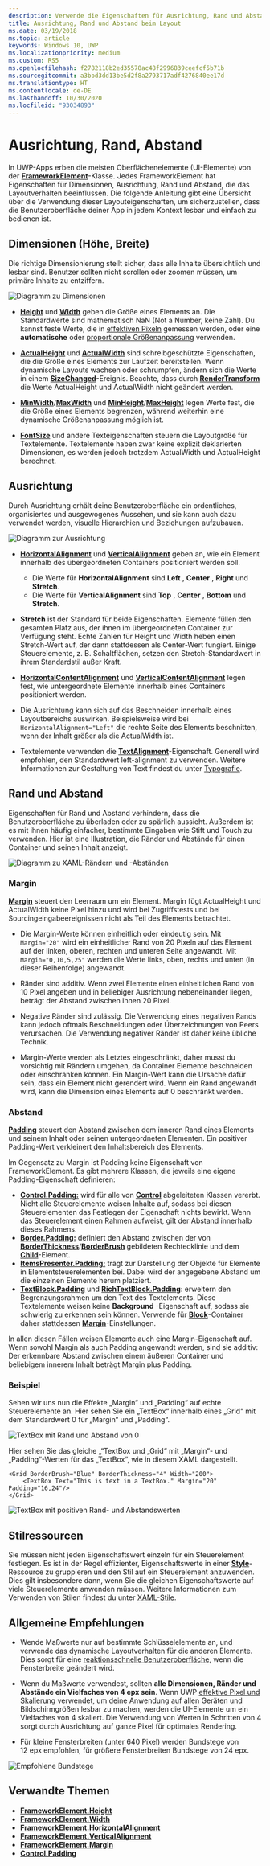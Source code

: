 ```yaml
---
description: Verwende die Eigenschaften für Ausrichtung, Rand und Abstand, um das Layout von Elementen auf einer Seite anzuordnen.
title: Ausrichtung, Rand und Abstand beim Layout
ms.date: 03/19/2018
ms.topic: article
keywords: Windows 10, UWP
ms.localizationpriority: medium
ms.custom: RS5
ms.openlocfilehash: f2782118b2ed35578ac48f2996839ceefcf5b71b
ms.sourcegitcommit: a3bbd3dd13be5d2f8a2793717adf4276840ee17d
ms.translationtype: HT
ms.contentlocale: de-DE
ms.lasthandoff: 10/30/2020
ms.locfileid: "93034893"
---
```

# <a name="alignment-margin-padding"></a>Ausrichtung, Rand, Abstand

In UWP-Apps erben die meisten Oberflächenelemente (UI-Elemente) von der [**FrameworkElement**](/uwp/api/Windows.UI.Xaml.FrameworkElement)-Klasse. Jedes FrameworkElement hat Eigenschaften für Dimensionen, Ausrichtung, Rand und Abstand, die das Layoutverhalten beeinflussen. Die folgende Anleitung gibt eine Übersicht über die Verwendung dieser Layouteigenschaften, um sicherzustellen, dass die Benutzeroberfläche deiner App in jedem Kontext lesbar und einfach zu bedienen ist.

## <a name="dimensions-height-width"></a>Dimensionen (Höhe, Breite)
Die richtige Dimensionierung stellt sicher, dass alle Inhalte übersichtlich und lesbar sind. Benutzer sollten nicht scrollen oder zoomen müssen, um primäre Inhalte zu entziffern.

![Diagramm zu Dimensionen](images/dimensions.svg)

- [**Height**](/uwp/api/windows.ui.xaml.frameworkelement.height) und [**Width**](/uwp/api/windows.ui.xaml.frameworkelement.width) geben die Größe eines Elements an. Die Standardwerte sind mathematisch NaN (Not a Number, keine Zahl). Du kannst feste Werte, die in [effektiven Pixeln](../basics/design-and-ui-intro.md#effective-pixels-and-scaling) gemessen werden, oder eine **automatische** oder [proportionale Größenanpassung](layout-panels.md#grid) verwenden.

- [**ActualHeight**](/uwp/api/windows.ui.xaml.frameworkelement.actualheight) und [**ActualWidth**](/uwp/api/windows.ui.xaml.frameworkelement.actualwidth) sind schreibgeschützte Eigenschaften, die die Größe eines Elements zur Laufzeit bereitstellen. Wenn dynamische Layouts wachsen oder schrumpfen, ändern sich die Werte in einem [**SizeChanged**](/uwp/api/windows.ui.xaml.frameworkelement.sizechanged)-Ereignis. Beachte, dass durch [**RenderTransform**](/uwp/api/windows.ui.xaml.uielement.rendertransform) die Werte ActualHeight und ActualWidth nicht geändert werden.

- [**MinWidth**](/uwp/api/windows.ui.xaml.frameworkelement.minwidth)/[**MaxWidth**](/uwp/api/windows.ui.xaml.frameworkelement.maxwidth) und [**MinHeight**](/uwp/api/windows.ui.xaml.frameworkelement.minheight)/[**MaxHeight**](/uwp/api/windows.ui.xaml.frameworkelement.maxheight) legen Werte fest, die die Größe eines Elements begrenzen, während weiterhin eine dynamische Größenanpassung möglich ist.

- [**FontSize**](/uwp/api/windows.ui.xaml.controls.textblock.fontsize) und andere Texteigenschaften steuern die Layoutgröße für Textelemente. Textelemente haben zwar keine explizit deklarierten Dimensionen, es werden jedoch trotzdem ActualWidth und ActualHeight berechnet. 

## <a name="alignment"></a>Ausrichtung
Durch Ausrichtung erhält deine Benutzeroberfläche ein ordentliches, organisiertes und ausgewogenes Aussehen, und sie kann auch dazu verwendet werden, visuelle Hierarchien und Beziehungen aufzubauen.

![Diagramm zur Ausrichtung](images/alignment.svg)

- [**HorizontalAlignment**](/uwp/api/windows.ui.xaml.frameworkelement.horizontalalignment) und [**VerticalAlignment**](/uwp/api/windows.ui.xaml.frameworkelement.verticalalignment) geben an, wie ein Element innerhalb des übergeordneten Containers positioniert werden soll.
    - Die Werte für **HorizontalAlignment** sind **Left** , **Center** , **Right** und **Stretch**.
    - Die Werte für **VerticalAlignment** sind **Top** , **Center** , **Bottom** und **Stretch**.

- **Stretch** ist der Standard für beide Eigenschaften. Elemente füllen den gesamten Platz aus, der ihnen im übergeordneten Container zur Verfügung steht. Echte Zahlen für Height und Width heben einen Stretch-Wert auf, der dann stattdessen als Center-Wert fungiert. Einige Steuerelemente, z. B. Schaltflächen, setzen den Stretch-Standardwert in ihrem Standardstil außer Kraft.

- [**HorizontalContentAlignment**](/uwp/api/windows.ui.xaml.controls.control.horizontalcontentalignment) und [**VerticalContentAlignment**](/uwp/api/windows.ui.xaml.controls.control.verticalcontentalignment) legen fest, wie untergeordnete Elemente innerhalb eines Containers positioniert werden.

- Die Ausrichtung kann sich auf das Beschneiden innerhalb eines Layoutbereichs auswirken. Beispielsweise wird bei `HorizontalAlignment="Left"` die rechte Seite des Elements beschnitten, wenn der Inhalt größer als die ActualWidth ist.

- Textelemente verwenden die [**TextAlignment**](/uwp/api/windows.ui.xaml.textalignment)-Eigenschaft. Generell wird empfohlen, den Standardwert left-alignment zu verwenden. Weitere Informationen zur Gestaltung von Text findest du unter [Typografie](../style/typography.md).

## <a name="margin-and-padding"></a>Rand und Abstand
Eigenschaften für Rand und Abstand verhindern, dass die Benutzeroberfläche zu überladen oder zu spärlich aussieht. Außerdem ist es mit ihnen häufig einfacher, bestimmte Eingaben wie Stift und Touch zu verwenden. Hier ist eine Illustration, die Ränder und Abstände für einen Container und seinen Inhalt anzeigt.

![Diagramm zu XAML-Rändern und -Abständen](images/xaml-layout-margins-padding.svg)

### <a name="margin"></a>Margin
[**Margin**](/uwp/api/windows.ui.xaml.frameworkelement.margin) steuert den Leerraum um ein Element. Margin fügt ActualHeight und ActualWidth keine Pixel hinzu und wird bei Zugriffstests und bei Sourcingeingabeereignissen nicht als Teil des Elements betrachtet.

- Die Margin-Werte können einheitlich oder eindeutig sein. Mit `Margin="20"` wird ein einheitlicher Rand von 20 Pixeln auf das Element auf der linken, oberen, rechten und unteren Seite angewandt. Mit `Margin="0,10,5,25"` werden die Werte links, oben, rechts und unten (in dieser Reihenfolge) angewandt. 

- Ränder sind additiv. Wenn zwei Elemente einen einheitlichen Rand von 10 Pixel angeben und in beliebiger Ausrichtung nebeneinander liegen, beträgt der Abstand zwischen ihnen 20 Pixel.

- Negative Ränder sind zulässig. Die Verwendung eines negativen Rands kann jedoch oftmals Beschneidungen oder Überzeichnungen von Peers verursachen. Die Verwendung negativer Ränder ist daher keine übliche Technik.

- Margin-Werte werden als Letztes eingeschränkt, daher musst du vorsichtig mit Rändern umgehen, da Container Elemente beschneiden oder einschränken können. Ein Margin-Wert kann die Ursache dafür sein, dass ein Element nicht gerendert wird. Wenn ein Rand angewandt wird, kann die Dimension eines Elements auf 0 beschränkt werden.

### <a name="padding"></a>Abstand
[**Padding**](/uwp/api/windows.ui.xaml.frameworkelement.padding) steuert den Abstand zwischen dem inneren Rand eines Elements und seinem Inhalt oder seinen untergeordneten Elementen. Ein positiver Padding-Wert verkleinert den Inhaltsbereich des Elements. 

Im Gegensatz zu Margin ist Padding keine Eigenschaft von FrameworkElement. Es gibt mehrere Klassen, die jeweils eine eigene Padding-Eigenschaft definieren:

-   [**Control.Padding:**](/uwp/api/windows.ui.xaml.controls.control.padding) wird für alle von [**Control**](/uwp/api/windows.ui.xaml.controls) abgeleiteten Klassen vererbt. Nicht alle Steuerelemente weisen Inhalte auf, sodass bei diesen Steuerelementen das Festlegen der Eigenschaft nichts bewirkt. Wenn das Steuerelement einen Rahmen aufweist, gilt der Abstand innerhalb dieses Rahmens.
-   [**Border.Padding:**](/uwp/api/windows.ui.xaml.controls.border.padding) definiert den Abstand zwischen der von [**BorderThickness**](/uwp/api/windows.ui.xaml.controls.border.borderthickness)/[**BorderBrush**](/uwp/api/windows.ui.xaml.controls.border.borderbrush) gebildeten Rechtecklinie und dem [**Child**](/uwp/api/windows.ui.xaml.controls.border.child)-Element.
-   [**ItemsPresenter.Padding:**](/uwp/api/windows.ui.xaml.controls.itemspresenter.padding) trägt zur Darstellung der Objekte für Elemente in Elementsteuerelementen bei. Dabei wird der angegebene Abstand um die einzelnen Elemente herum platziert.
-   [**TextBlock.Padding**](/uwp/api/windows.ui.xaml.controls.textblock.padding) und [**RichTextBlock.Padding**](/uwp/api/windows.ui.xaml.controls.richtextblock.padding): erweitern den Begrenzungsrahmen um den Text des Textelements. Diese Textelemente weisen keine **Background** -Eigenschaft auf, sodass sie schwierig zu erkennen sein können. Verwende für [**Block**](/uwp/api/windows.ui.xaml.documents.block)-Container daher stattdessen [**Margin**](/uwp/api/windows.ui.xaml.documents.block.margin)-Einstellungen.

In allen diesen Fällen weisen Elemente auch eine Margin-Eigenschaft auf. Wenn sowohl Margin als auch Padding angewandt werden, sind sie additiv: Der erkennbare Abstand zwischen einem äußeren Container und beliebigem innerem Inhalt beträgt Margin plus Padding.

### <a name="example"></a>Beispiel
Sehen wir uns nun die Effekte „Margin“ und „Padding“ auf echte Steuerelemente an. Hier sehen Sie ein „TextBox“ innerhalb eines „Grid“ mit dem Standardwert 0 für „Margin“ und „Padding“.

![TextBox mit Rand und Abstand von 0](images/xaml-layout-textbox-no-margins-padding.svg)

Hier sehen Sie das gleiche „“TextBox und „Grid“ mit „Margin“- und „Padding“-Werten für das „TextBox“, wie in diesem XAML dargestellt.

```xaml
<Grid BorderBrush="Blue" BorderThickness="4" Width="200">
    <TextBox Text="This is text in a TextBox." Margin="20" Padding="16,24"/>
</Grid>
```

![TextBox mit positiven Rand- und Abstandswerten](images/xaml-layout-textbox-with-margins-padding.svg)


## <a name="style-resources"></a>Stilressourcen
Sie müssen nicht jeden Eigenschaftswert einzeln für ein Steuerelement festlegen. Es ist in der Regel effizienter, Eigenschaftswerte in einer [**Style**](/uwp/api/Windows.UI.Xaml.Style)-Ressource zu gruppieren und den Stil auf ein Steuerelement anzuwenden. Dies gilt insbesondere dann, wenn Sie die gleichen Eigenschaftswerte auf viele Steuerelemente anwenden müssen. Weitere Informationen zum Verwenden von Stilen findest du unter [XAML-Stile](../controls-and-patterns/xaml-styles.md).

## <a name="general-recommendations"></a>Allgemeine Empfehlungen
- Wende Maßwerte nur auf bestimmte Schlüsselelemente an, und verwende das dynamische Layoutverhalten für die anderen Elemente. Dies sorgt für eine [reaktionsschnelle Benutzeroberfläche](responsive-design.md), wenn die Fensterbreite geändert wird.

- Wenn du Maßwerte verwendest, sollten **alle Dimensionen, Ränder und Abstände ein Vielfaches von 4 epx sein**. Wenn UWP [effektive Pixel und Skalierung](../basics/design-and-ui-intro.md#effective-pixels-and-scaling) verwendet, um deine Anwendung auf allen Geräten und Bildschirmgrößen lesbar zu machen, werden die UI-Elemente um ein Vielfaches von 4 skaliert. Die Verwendung von Werten in Schritten von 4 sorgt durch Ausrichtung auf ganze Pixel für optimales Rendering.

- Für kleine Fensterbreiten (unter 640 Pixel) werden Bundstege von 12 epx empfohlen, für größere Fensterbreiten Bundstege von 24 epx.

![Empfohlene Bundstege](images/12-gutter.svg)

## <a name="related-topics"></a>Verwandte Themen
* [**FrameworkElement.Height**](/uwp/api/windows.ui.xaml.frameworkelement.height)
* [**FrameworkElement.Width**](/uwp/api/windows.ui.xaml.frameworkelement.width)
* [**FrameworkElement.HorizontalAlignment**](/uwp/api/windows.ui.xaml.frameworkelement.horizontalalignment)
* [**FrameworkElement.VerticalAlignment**](/uwp/api/windows.ui.xaml.frameworkelement.verticalalignment)
* [**FrameworkElement.Margin**](/uwp/api/windows.ui.xaml.frameworkelement.margin)
* [**Control.Padding**](/uwp/api/windows.ui.xaml.controls.control.padding)
